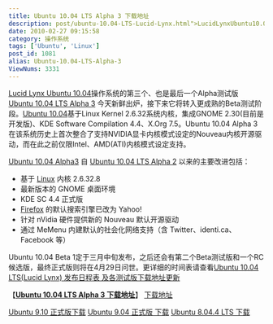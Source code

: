 ```yaml
---
title: Ubuntu 10.04 LTS Alpha 3 下载地址
description: post/ubuntu-10.04-LTS-Lucid-Lynx.html">LucidLynxUbuntu10.04操作系统的第三个、也是最后一个Alpha测试版post/Ubuntu-10.04-LTS-Alpha-3.html">Ubuntu10.04LTSAlpha3今天新鲜出炉，接下来它将转入更成熟的Beta测试阶段。post/ubuntu-10.04-LTS-Lucid-Lynx.html">Ubuntu10.04基于LinuxKernel2.6.32系统内核，集成GNOME2.30(目前是开发版)、KDESoftwareCompilation4.4、X.Org7.5。Ubuntu10.04Alpha3在该系统历史上首次整合了支持NVIDIA显卡内核模式设定的Nouveau内核开源驱动，而在此之前仅限Intel、AMD(ATI)内核模式设定支持。
date: 2010-02-27 09:15:58
category: 操作系统
tags: ['Ubuntu', 'Linux']
post_id: 1081
alias: Ubuntu-10.04-LTS-Alpha-3
ViewNums: 3331
---
```


[Lucid Lynx Ubuntu 10.04](/blog/ubuntu-1004-lts-lucid-lynx)操作系统的第三个、也是最后一个Alpha测试版 [Ubuntu 10.04 LTS Alpha 3](/blog/ubuntu-1004-lts-alpha-3) 今天新鲜出炉，接下来它将转入更成熟的Beta测试阶段。[Ubuntu 10.04](/blog/ubuntu-1004-lts-lucid-lynx)基于Linux Kernel 2.6.32系统内核，集成GNOME 2.30(目前是开发版)、KDE Software Compilation 4.4、X.Org 7.5。Ubuntu 10.04 Alpha 3在该系统历史上首次整合了支持NVIDIA显卡内核模式设定的Nouveau内核开源驱动，而在此之前仅限Intel、AMD(ATI)内核模式设定支持。

[Ubuntu 10.04 Alpha3](/blog/ubuntu-1004-lts-alpha-3) 自 [Ubuntu 10.04 LTS Alpha 2](/blog/ubuntu-1004-lts-alpha-2) 以来的主要改进包括：

* 基于 [Linux](/tags/Linux) 内核 2.6.32.8
* 最新版本的 GNOME 桌面环境
* KDE SC 4.4 正式版
* [Firefox](/tags/Firefox) 的默认搜索引擎已改为 Yahoo!
* 针对 nVidia 硬件提供新的 Nouveau 默认开源驱动
* 通过 MeMenu 内建默认的社会化网络支持（含 Twitter、identi.ca、Facebook 等）

Ubuntu 10.04 Beta 1定于三月中旬发布，之后还会有第二个Beta测试版和一个RC候选版，最终正式版则将在4月29日问世。更详细的时间表请查看[Ubuntu 10.04 LTS(Lucid Lynx) 发布日程表 及各测试版下载地址更新](/blog/ubuntu-1004-lts-lucid-lynx "ubuntu 1004 lts(lucid lynx) 发布日程表 及各测试版下载地址更新")

【[**Ubuntu 10.04 LTS Alpha 3 下载地址**](/blog/ubuntu-1004-lts-alpha-3)】
[下载地址](download.asp?id=395)

[Ubuntu 9.10 正式版下载](/blog/ubuntu-910-final "ubuntu 910 正式版下载")
[Ubuntu 9.04 正式版 下载](/blog/ubuntu-904-final "ubuntu 904 正式版 下载")
[Ubuntu 8.04.4 LTS 下载](/blog/ubuntu-8044-lts "ubuntu 8044 lts 下载")

